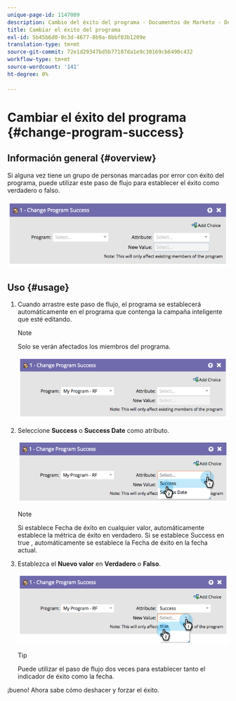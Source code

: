 ```yaml
---
unique-page-id: 1147009
description: Cambio del éxito del programa - Documentos de Marketo - Documentación del producto
title: Cambiar el éxito del programa
exl-id: 5b45b6d0-0c3d-4677-8b9a-8bbf03b1209e
translation-type: tm+mt
source-git-commit: 72e1d29347bd5b77107da1e9c30169cb6490c432
workflow-type: tm+mt
source-wordcount: '141'
ht-degree: 0%

---
```


# Cambiar el éxito del programa {#change-program-success}

## Información general {#overview}

Si alguna vez tiene un grupo de personas marcadas por error con éxito del programa, puede utilizar este paso de flujo para establecer el éxito como verdadero o falso.

![](assets/image2014-9-22-14-3a45-3a8.png)

## Uso {#usage}

1. Cuando arrastre este paso de flujo, el programa se establecerá automáticamente en el programa que contenga la campaña inteligente que esté editando.

   >[!NOTE]
   >
   >Solo se verán afectados los miembros del programa.

   ![](assets/image2014-9-22-14-3a45-3a35.png)

1. Seleccione **Success** o **Success Date** como atributo.

   ![](assets/image2014-9-22-14-3a45-3a39.png)

   >[!NOTE]
   >
   >Si establece Fecha de éxito en cualquier valor, automáticamente establece la métrica de éxito en verdadero. Si se establece Success en true , automáticamente se establece la Fecha de éxito en la fecha actual.

1. Establezca el **Nuevo valor** en **Verdadero** o **Falso**.

   ![](assets/image2014-9-22-14-3a45-3a55.png)

   >[!TIP]
   >
   >Puede utilizar el paso de flujo dos veces para establecer tanto el indicador de éxito como la fecha.

¡bueno! Ahora sabe cómo deshacer y forzar el éxito.
